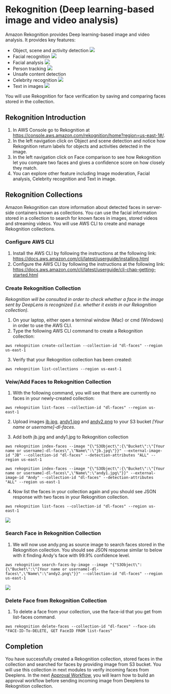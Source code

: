 
# Rekognition (Deep learning-based image and video analysis)

Amazon Rekognition provides Deep learning-based image and video analysis. It provides key features:
- Object, scene and activity detection
![](images/objectscene.png)
- Facial recognition
![](images/facial.png)
- Facial analysis
![](images/facialanalysis.png)
- Person tracking
![](images/persontracking.png)
- Unsafe content detection
- Celebrity recognition
![](images/celebrity.png)
- Text in images
![](images/text.png)

You will use Rekognition for face verification by saving and comparing faces stored in the collection.

## Rekognition Introduction
1. In AWS Console go to Rekognition at https://console.aws.amazon.com/rekognition/home?region=us-east-1#/.
2. In the left navigation click on Object and scene detection and notice how Rekognition return labels for objects and activities detected in the image.
3. In the left navigation click on Face comparison to see how Rekognition let you compare two faces and gives a confidence score on how closely they match.
4. You can explore other feature including Image moderation, Facial analysis, Celebrity recognition and Text in image.

## Rekognition Collections
Amazon Rekognition can store information about detected faces in server-side containers known as collections. You can use the facial information stored in a collection to search for known faces in images, stored videos and streaming videos. You will use AWS CLI to create and manage Rekognition collections.

### Configure AWS CLI
1.	Install the AWS CLI by following the instructions at the following link: https://docs.aws.amazon.com/cli/latest/userguide/installing.html
2.	Configure the AWS CLI by following the instructions at the following link: https://docs.aws.amazon.com/cli/latest/userguide/cli-chap-getting-started.html

### Create Rekognition Collection

_Rekognition will be consulted in order to check whether a face in the image sent by DeepLens is recognized (i.e. whether it exists in our Rekognition collection)._

1.	On your laptop, either open a terminal window (Mac) or cmd (Windows) in order to use the AWS CLI.
2.	Type the following AWS CLI command to create a Rekognition collection:
```
aws rekognition create-collection --collection-id "dl-faces" --region us-east-1
```
3.	Verify that your Rekognition collection has been created:
```
aws rekognition list-collections --region us-east-1
```
### Veiw/Add Faces to Rekognition Collection

1. With the following command, you will see that there are currently no faces in your newly-created collection:
```
aws rekognition list-faces --collection-id "dl-faces" --region us-east-1
```
2. Upload images [jb.jpg](jb.jpg), [andy1.jpg](andy1.jpg) and [andy2.png](andy2.png) to your S3 bucket _[Your name or username]-dl-faces_.

3. Add both jb.jpg and andy1.jpg to Rekognition collection
```
aws rekognition index-faces --image "{\"S3Object\":{\"Bucket\":\"[Your name or username]-dl-faces\",\"Name\":\"jb.jpg\"}}" --external-image-id "JB" --collection-id "dl-faces" --detection-attributes "ALL" --region us-east-1
```
```
aws rekognition index-faces --image "{\"S3Object\":{\"Bucket\":\"[Your name or username]-dl-faces\",\"Name\":\"andy1.jpg\"}}" --external-image-id "Andy" --collection-id "dl-faces" --detection-attributes "ALL" --region us-east-1
```
4.	Now list the faces in your collection again and you should see JSON response with two faces in your Rekognition collection.
```
aws rekognition list-faces --collection-id "dl-faces" --region us-east-1
```
![](images/listfaces.png)

### Search Face in Rekognition Collection
1. We will now use andy.png as source image to search faces stored in the Rekognition collection. You should see JSON response similar to below with it finding Andy's face with 99.9% confidence level.
```
aws rekognition search-faces-by-image --image "{"S3Object\":{\"Bucket\":\"[Your name or username]-dl-faces\",\"Name\":\"andy2.png\"}}" --collection-id "dl-faces" --region us-east-1
```
![](images/searchfacebyimage.png)

### Delete Face from Rekognition Collection

1. To delete a face from your collection, use the face-id that you get from list-faces command.
```
aws rekognition delete-faces --collection-id "dl-faces" --face-ids "FACE-ID-To-DELETE, GET FaceID FROM list-faces"
```

## Completion
You have successfully created a Rekognition collection, stored faces in the collection and searched for faces by providing image from S3 bucket. You will use this collection in next modules to verify incoming faces from Deeplens. In the next [Approval Workflow](../3-ApprovalWorkflow), you will learn how to build an approval workflow before sending incoming image from Deeplens to Rekognition collection.
